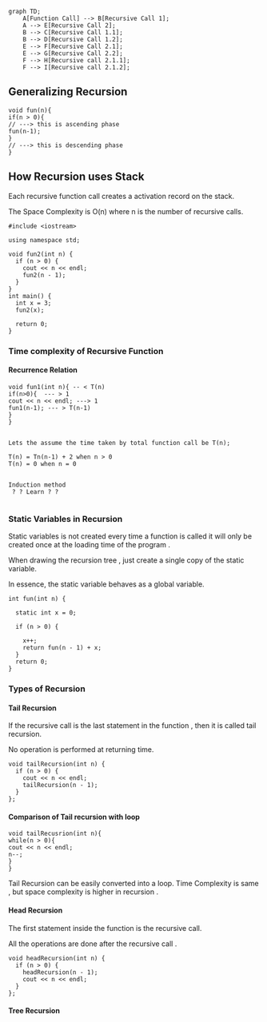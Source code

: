 ```mermaid
graph TD;
    A[Function Call] --> B[Recursive Call 1];
    A --> E[Recursive Call 2];
    B --> C[Recursive Call 1.1];
    B --> D[Recursive Call 1.2];
    E --> F[Recursive Call 2.1];
    E --> G[Recursive Call 2.2];
    F --> H[Recursive call 2.1.1];
    F --> I[Recursive call 2.1.2];

```
## Generalizing Recursion

```
void fun(n){
if(n > 0){
// ---> this is ascending phase
fun(n-1);
}
// ---> this is descending phase
}
```

## How Recursion uses Stack 

Each recursive function call creates a activation record on the stack. 

The Space Complexity is O(n) where n is the number of recursive calls. 

```
#include <iostream>

using namespace std;

void fun2(int n) {
  if (n > 0) {
    cout << n << endl;
    fun2(n - 1);
  }
}
int main() {
  int x = 3;
  fun2(x);

  return 0;
}
```


### Time complexity of Recursive Function

#### Recurrence Relation

```
void fun1(int n){ -- < T(n)
if(n>0){  --- > 1
cout << n << endl; ---> 1
fun1(n-1); --- > T(n-1)
}
}


Lets the assume the time taken by total function call be T(n);

T(n) = Tn(n-1) + 2 when n > 0
T(n) = 0 when n = 0


Induction method
 ? ? Learn ? ? 


```


### Static Variables in Recursion 

Static variables is not created every time a function is called it will only be created once at the loading time of the program . 

When drawing the recursion tree , just create a single copy of the static variable. 

In essence, the static variable behaves as a global variable. 



```
int fun(int n) {

  static int x = 0;

  if (n > 0) {

    x++;
    return fun(n - 1) + x;
  }
  return 0;
}

```

### Types of Recursion 

#### Tail Recursion 

If the recursive call is the last statement in the function , then it is called tail recursion. 

No operation is performed at returning time. 

```
void tailRecursion(int n) {
  if (n > 0) {
    cout << n << endl;
    tailRecursion(n - 1);
  }
};

```

#### Comparison of Tail recursion with loop

```
void tailRecusrion(int n){
while(n > 0){
cout << n << endl;
n--;
}
}
```

Tail Recursion can be easily converted into a loop. 
Time Complexity is same , but space complexity is higher in recursion . 

#### Head Recursion 

The first statement inside the function is the recursive call. 

All the operations are done after the recursive call . 

```
void headRecursion(int n) {
  if (n > 0) {
    headRecursion(n - 1);
    cout << n << endl;
  }
};

```


#### Tree Recursion

